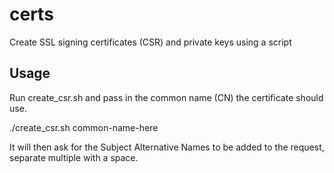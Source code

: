 # certs
Create SSL signing certificates (CSR) and private keys using a script

## Usage
Run create_csr.sh and pass in the common name (CN) the certificate should use.

./create_csr.sh common-name-here

It will then ask for the Subject Alternative Names to be added to the request, separate multiple with a space.